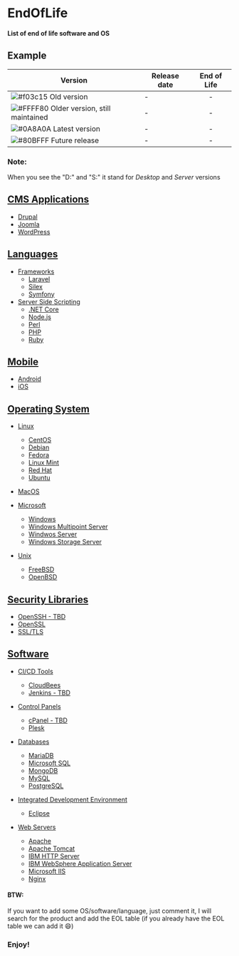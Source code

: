 # EndOfLife

#### List of end of life software and OS


## Example
| Version | Release date | End of Life |
| ------ | ------ | :------: |
| ![#f03c15](https://placehold.it/15/f03c15/000000?text=+) Old version | - | - |
| ![#FFFF80](https://placehold.it/15/FFFF80/000000?text=+) Older version, still maintained | - | - |
| ![#0A8A0A](https://placehold.it/15/0A8A0A/000000?text=+) Latest version | - | - |
| ![#80BFFF](https://placehold.it/15/80BFFF/000000?text=+) Future release | - | - |

### Note:
When you see the "D:" and "S:" it stand for *Desktop* and *Server* versions


## [CMS Applications](https://github.com/matthernet/EndOfLife/blob/main/CMSApplications.md)
- [Drupal](https://github.com/matthernet/EndOfLife/blob/main/CMSApplications.md#drupal)
- [Joomla](https://github.com/matthernet/EndOfLife/blob/main/CMSApplications.md#joomla)
- [WordPress](https://github.com/matthernet/EndOfLife/blob/main/CMSApplications.md#wordpress)


## [Languages](https://github.com/matthernet/EndOfLife/tree/main/Languages)
- [Frameworks](https://github.com/matthernet/EndOfLife/blob/main/Languages/Frameworks.md)
    - [Laravel](https://github.com/matthernet/EndOfLife/blob/main/Languages/Frameworks.md#laravel)
    - [Silex](https://github.com/matthernet/EndOfLife/blob/main/Languages/Frameworks.md#silex)
    - [Symfony](https://github.com/matthernet/EndOfLife/blob/main/Languages/Frameworks.md#symfony)
- [Server Side Scripting](https://github.com/matthernet/EndOfLife/blob/main/Languages/ServerSideScripting.md)
    - [.NET Core](https://github.com/matthernet/EndOfLife/blob/main/Languages/ServerSideScripting.md#net-core)
    - [Node.js](https://github.com/matthernet/EndOfLife/blob/main/Languages/ServerSideScripting.md#nodejs)
    - [Perl](https://github.com/matthernet/EndOfLife/blob/main/Languages/ServerSideScripting.md#perl)
    - [PHP](https://github.com/matthernet/EndOfLife/blob/main/Languages/ServerSideScripting.md#php)
    - [Ruby](https://github.com/matthernet/EndOfLife/blob/main/Languages/ServerSideScripting.md#ruby)
    

## [Mobile](https://github.com/matthernet/EndOfLife/blob/main/Mobile.md)
- [Android](https://github.com/matthernet/EndOfLife/blob/main/Mobile.md#android)
- [iOS](https://github.com/matthernet/EndOfLife/blob/main/Mobile.md#ios)


## [Operating System](https://github.com/matthernet/EndOfLife/tree/main/OperatingSystem)
- [Linux](https://github.com/matthernet/EndOfLife/blob/main/OperatingSystem/linux.md)
    - [CentOS](https://github.com/matthernet/EndOfLife/blob/main/OperatingSystem/linux.md#centos)
    - [Debian](https://github.com/matthernet/EndOfLife/blob/main/OperatingSystem/linux.md#debian)
    - [Fedora](https://github.com/matthernet/EndOfLife/blob/main/OperatingSystem/linux.md#fedora)
    - [Linux Mint](https://github.com/matthernet/EndOfLife/blob/main/OperatingSystem/linux.md#linux-mint)
    - [Red Hat](https://github.com/matthernet/EndOfLife/blob/main/OperatingSystem/linux.md#red-hat)
    - [Ubuntu](https://github.com/matthernet/EndOfLife/blob/main/OperatingSystem/linux.md#ubuntu)
    
- [MacOS](https://github.com/matthernet/EndOfLife/blob/main/OperatingSystem/macos.md)

- [Microsoft](https://github.com/matthernet/EndOfLife/blob/main/OperatingSystem/microsoft.md)
    - [Windows](https://github.com/matthernet/EndOfLife/blob/main/OperatingSystem/microsoft.md#windows)
    - [Windows Multipoint Server](https://github.com/matthernet/EndOfLife/blob/main/OperatingSystem/microsoft.md#windows-multipoint-server)
    - [Windwos Server](https://github.com/matthernet/EndOfLife/blob/main/OperatingSystem/microsoft.md#windows-server)
    - [Windows Storage Server](https://github.com/matthernet/EndOfLife/blob/main/OperatingSystem/microsoft.md#windows-storage-server)

- [Unix](https://github.com/matthernet/EndOfLife/blob/main/OperatingSystem/unix.md)
    - [FreeBSD](https://github.com/matthernet/EndOfLife/blob/main/OperatingSystem/unix.md#freebsd)
    - [OpenBSD](https://github.com/matthernet/EndOfLife/blob/main/OperatingSystem/unix.md#openbsd)


## [Security Libraries](https://github.com/matthernet/EndOfLife/blob/main/SecurityLibraries.md)
- [OpenSSH - TBD](https://github.com/matthernet/EndOfLife/blob/main/SecurityLibraries.md#openssh)
- [OpenSSL](https://github.com/matthernet/EndOfLife/blob/main/SecurityLibraries.md#openssl)
- [SSL/TLS](https://github.com/matthernet/EndOfLife/blob/main/SecurityLibraries.md#ssltls)


## [Software](https://github.com/matthernet/EndOfLife/tree/main/Software)
- [CI/CD Tools](https://github.com/matthernet/EndOfLife/blob/main/Software/CiCdTools.md)
    - [CloudBees](https://github.com/matthernet/EndOfLife/blob/main/Software/CiCdTools.md#cloudbees-build-acceleration)
    - [Jenkins - TBD](https://github.com/matthernet/EndOfLife/blob/main/Software/CiCdTools.md#jenkins)
- [Control Panels](https://github.com/matthernet/EndOfLife/blob/main/Software/ControlPanels.md)
    - [cPanel - TBD](https://github.com/matthernet/EndOfLife/blob/main/Software/ControlPanels.md#cpanel)
    - [Plesk](https://github.com/matthernet/EndOfLife/blob/main/Software/ControlPanels.md#plesk)

- [Databases](https://github.com/matthernet/EndOfLife/blob/main/Software/Databases.md)
    - [MariaDB](https://github.com/matthernet/EndOfLife/blob/main/Software/Databases.md#mariadb)
    - [Microsoft SQL](https://github.com/matthernet/EndOfLife/blob/main/Software/Databases.md#microsoft-sql)
    - [MongoDB](https://github.com/matthernet/EndOfLife/blob/main/Software/Databases.md#mongodb)
    - [MySQL](https://github.com/matthernet/EndOfLife/blob/main/Software/Databases.md#mongodb)
    - [PostgreSQL](https://github.com/matthernet/EndOfLife/blob/main/Software/Databases.md#postgresql)

- [Integrated Development Environment](https://github.com/matthernet/EndOfLife/blob/main/Software/ide.md)
    - [Eclipse](https://github.com/matthernet/EndOfLife/blob/main/Software/ide.md#eclipse)

- [Web Servers](https://github.com/matthernet/EndOfLife/blob/main/Software/WebServers.md)
    - [Apache](https://github.com/matthernet/EndOfLife/blob/main/Software/WebServers.md#apache)
    - [Apache Tomcat](https://github.com/matthernet/EndOfLife/blob/main/Software/WebServers.md#apache-tomcat)
    - [IBM HTTP Server](https://github.com/matthernet/EndOfLife/blob/main/Software/WebServers.md#ibm-http-server)
    - [IBM WebSphere Application Server](https://github.com/matthernet/EndOfLife/blob/main/Software/WebServers.md#ibm-websphere-application-server)
    - [Microsoft IIS](https://github.com/matthernet/EndOfLife/blob/main/Software/WebServers.md#microsoft-iis)
    - [Nginx](https://github.com/matthernet/EndOfLife/blob/main/Software/WebServers.md#nginx)
    

#### BTW:
If you want to add some OS/software/language, just comment it, I will search for the product and add the EOL table (if you already have the EOL table we can add it 😄)

### Enjoy!
